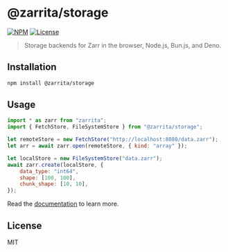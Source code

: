 # @zarrita/storage

[![NPM](https://img.shields.io/npm/v/@zarrita/storage/next.svg?color=black)](https://www.npmjs.com/package/zarrita)
[![License](https://img.shields.io/npm/l/zarrita.svg?color=black)](https://github.com/manzt/zarrita.js/raw/main/LICENSE)

> Storage backends for Zarr in the browser, Node.js, Bun.js, and Deno.

## Installation

```sh
npm install @zarrita/storage
```

## Usage

```javascript
import * as zarr from "zarrita";
import { FetchStore, FileSystemStore } from "@zarrita/storage";

let remoteStore = new FetchStore("http://localhost:8080/data.zarr");
let arr = await zarr.open(remoteStore, { kind: "array" });

let localStore = new FileSystemStore("data.zarr");
await zarr.create(localStore, {
	data_type: "int64",
	shape: [100, 100],
	chunk_shape: [10, 10],
});
```

Read the [documentation](https://manzt.github.io/zarrita.js/) to learn more.

## License

MIT
